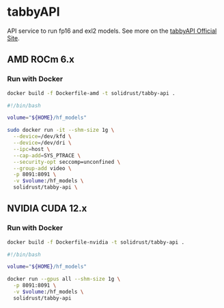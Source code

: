 # tabbyAPI

API service to run fp16 and exl2 models. See more on the [tabbyAPI Official Site](https://github.com/theroyallab/tabbyAPI).

## AMD ROCm 6.x

### Run with Docker

```bash
docker build -f Dockerfile-amd -t solidrust/tabby-api .
```

```bash
#!/bin/bash

volume="${HOME}/hf_models"

sudo docker run -it --shm-size 1g \
  --device=/dev/kfd \
  --device=/dev/dri \
  --ipc=host \
  --cap-add=SYS_PTRACE \
  --security-opt seccomp=unconfined \
  --group-add video \
  -p 8091:8091 \
  -v $volume:/hf_models \
  solidrust/tabby-api \
```

## NVIDIA CUDA 12.x

### Run with Docker

```bash
docker build -f Dockerfile-nvidia -t solidrust/tabby-api .
```

```bash
#!/bin/bash

volume="${HOME}/hf_models"

docker run --gpus all --shm-size 1g \
  -p 8091:8091 \
  -v $volume:/hf_models \
  solidrust/tabby-api
```
